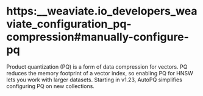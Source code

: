 # https:\_\_weaviate.io_developers_weaviate_configuration_pq-compression#manually-configure-pq

Product quantization (PQ) is a form of data compression for vectors. PQ reduces the memory footprint of a vector index, so enabling PQ for HNSW lets you work with larger datasets. Starting in v1.23, AutoPQ simplifies configuring PQ on new collections.
